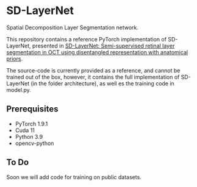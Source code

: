 # SD-LayerNet

Spatial Decomposition Layer Segmentation network.

This repository contains a reference PyTorch implementation of SD-LayerNet, presented in [SD-LayerNet: Semi-supervised retinal layer segmentation in OCT using disentangled representation with anatomical priors](https://arxiv.org/abs/2207.00458).

The source-code is currently provided as a reference, and cannot be trained out of the box, however, it contains the full implementation of SD-LayerNet (in the folder architecture), as well es the training code in model.py. 


## Prerequisites
 * PyTorch 1.9.1
 * Cuda 11
 * Python 3.9
 * opencv-python
 
 
## To Do
Soon we will add code for training on public datasets.
